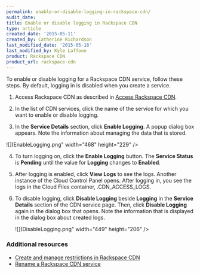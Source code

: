 ```yaml
---
permalink: enable-or-disable-logging-in-rackspace-cdn/
audit_date:
title: Enable or disable logging in Rackspace CDN
type: article
created_date: '2015-05-11'
created_by: Catherine Richardson
last_modified_date: '2015-05-18'
last_modified_by: Kyle Laffoon
product: Rackspace CDN
product_url: rackspace-cdn
---
```


To enable or disable logging for a Rackspace CDN service, follow these
steps. By default, logging in is disabled when you create a service.

1. Access Rackspace CDN as described in [Access Rackspace
CDN](/support/how-to/access-rackspace-cdn).

2. In the list of CDN services, click the name of the service for which
you want to enable or disable logging.

3. In the **Service Details** section, click **Enable Logging**. A popup
dialog box appears. Note the information about managing the data that is
stored.

  ![](EnableLogging.png" width="468" height="229" />

4. To turn logging on, click the **Enable Logging** button. The
**Service Status** is **Pending** until the value for **Logging**
changes to **Enabled**.

5. After logging is enabled, click **View Logs** to see the logs.
Another instance of the Cloud Control Panel opens. After logging in, you
see the logs in the Cloud Files container, .CDN\_ACCESS\_LOGS.

6. To disable logging, click **Disable Logging** beside **Logging** in
the **Service Details** section of the CDN service page. Then, click
**Disable Logging** again in the dialog box that opens. Note the
information that is displayed in the dialog box about created logs.

   ![](DisableLogging.png" width="449" height="206" />

### Additional resources

- [Create and manage restrictions in Rackspace CDN](/support/how-to/create-and-manage-restrictions-in-rackspace-cdn)
- [Rename a Rackspace CDN service](/support/how-to/rename-a-rackspace-cdn-service)

